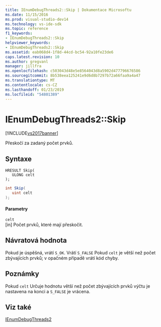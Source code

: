 ```yaml
---
title: IEnumDebugThreads2::Skip | Dokumentace Microsoftu
ms.date: 11/15/2016
ms.prod: visual-studio-dev14
ms.technology: vs-ide-sdk
ms.topic: reference
f1_keywords:
- IEnumDebugThreads2::Skip
helpviewer_keywords:
- IEnumDebugThreads2::Skip
ms.assetid: eab068d4-1f8d-44cd-bc54-92a10fe23de6
caps.latest.revision: 10
ms.author: gregvanl
manager: jillfra
ms.openlocfilehash: c503043d48e5e8564043d8a5902d477796676586
ms.sourcegitcommit: 8b538eea125241e9d6d8b7297b72a66faa9a4a47
ms.translationtype: MT
ms.contentlocale: cs-CZ
ms.lasthandoff: 01/23/2019
ms.locfileid: "54801389"
---
```

# <a name="ienumdebugthreads2skip"></a>IEnumDebugThreads2::Skip
[!INCLUDE[vs2017banner](../../../includes/vs2017banner.md)]

Přeskočí za zadaný počet prvků.  
  
## <a name="syntax"></a>Syntaxe  
  
```cpp#  
HRESULT Skip(  
   ULONG celt  
);  
```  
  
```csharp  
int Skip(  
   uint celt  
);  
```  
  
#### <a name="parameters"></a>Parametry  
 `celt`  
 [in] Počet prvků, které mají přeskočit.  
  
## <a name="return-value"></a>Návratová hodnota  
 Pokud je úspěšná, vrátí `S_OK`. Vrátí `S_FALSE` Pokud `celt` je větší než počet zbývajících prvků; v opačném případě vrátí kód chyby.  
  
## <a name="remarks"></a>Poznámky  
 Pokud `celt` Určuje hodnotu větší než počet zbývajících prvků výčtu je nastavena na konci a `S_FALSE` je vrácena.  
  
## <a name="see-also"></a>Viz také  
 [IEnumDebugThreads2](../../../extensibility/debugger/reference/ienumdebugthreads2.md)
